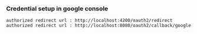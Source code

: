 ### Credential setup in google console
 ```authorized redirect url : http://localhost:4200/oauth2/redirect``` 
 ```authorized redirect url : http://localhost:8080/oauth2/callback/google``` 
